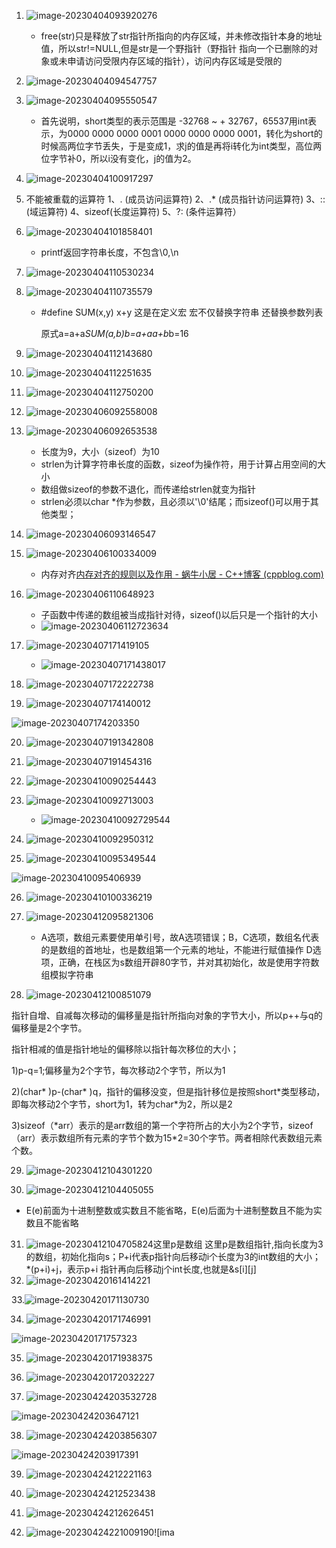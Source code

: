 1. ![image-20230404093920276](image-20230404093920276.png)

   - free(str)只是释放了str指针所指向的内存区域，并未修改指针本身的地址值，所以str!=NULL,但是str是一个野指针（野指针 指向一个已删除的对象或未申请访问受限内存区域的指针），访问内存区域是受限的

2. ![image-20230404094547757](image-20230404094547757.png)

3. ![image-20230404095550547](image-20230404095550547.png)

   - 首先说明，short类型的表示范围是 -32768 ~ + 32767，65537用int表示，为0000 0000 0000 0001 0000 0000 0000 0001，转化为short的时候高两位字节丢失，于是变成1，求j的值是再将i转化为int类型，高位两位字节补0，所以i没有变化，j的值为2。

4. ![image-20230404100917297](image-20230404100917297.png)

5. 不能被重载的运算符 1、. (成员访问运算符) 2、.* (成员指针访问运算符) 3、:: (域运算符) 4、sizeof(长度运算符) 5、?: (条件运算符）

6. ![image-20230404101858401](image-20230404101858401.png)

   - printf返回字符串长度，不包含\\0,\\n

7. ![image-20230404110530234](image-20230404110530234.png)

8. ![image-20230404110735579](image-20230404110735579.png)

   - \#define SUM(x,y) x+y 这是在定义宏 宏不仅替换字符串 还替换参数列表

     原式a=a+a*SUM(a,b)*b=a+a*a+b*b=16

9. ![image-20230404112143680](image-20230404112143680.png)
10. ![image-20230404112251635](image-20230404112251635.png)

11. ![image-20230404112750200](image-20230404112750200.png)

12. ![image-20230406092558008](image-20230406092558008.png)

13. ![image-20230406092653538](image-20230406092653538.png)

    - 长度为9，大小（sizeof）为10
    - strlen为计算字符串长度的函数，sizeof为操作符，用于计算占用空间的大小
    - 数组做sizeof的参数不退化，而传递给strlen就变为指针
    - strlen必须以char \*作为参数，且必须以'\0'结尾；而sizeof()可以用于其他类型；

14. ![image-20230406093146547](image-20230406093146547.png)

15. ![image-20230406100334009](image-20230406100334009.png)
    - 内存对齐[内存对齐的规则以及作用 - 蜗牛小居 - C++博客 (cppblog.com)](http://www.cppblog.com/snailcong/archive/2009/03/16/76705.html)

16. ![image-20230406110648923](image-20230406110648923.png)
    - 子函数中传递的数组被当成指针对待，sizeof()以后只是一个指针的大小
    - ![image-20230406112723634](image-20230406112723634.png)

17. ![image-20230407171419105](image-20230407171419105.png)
    - ![image-20230407171438017](image-20230407171438017.png)
18. ![image-20230407172222738](image-20230407172222738.png)

19. ![image-20230407174140012](image-20230407174140012.png)

![image-20230407174203350](image-20230407174203350.png)

20. ![image-20230407191342808](image-20230407191342808.png)

21. ![image-20230407191454316](image-20230407191454316.png)

22. ![image-20230410090254443](image-20230410090254443.png)

23. ![image-20230410092713003](image-20230410092713003.png)
    - ![image-20230410092729544](image-20230410092729544.png)

24. ![image-20230410092950312](image-20230410092950312.png)

25. ![image-20230410095349544](image-20230410095349544.png)

![image-20230410095406939](image-20230410095406939.png)

26. ![image-20230410100336219](image-20230410100336219.png)

27. ![image-20230412095821306](image-20230412095821306.png)
    - A选项，数组元素要使用单引号，故A选项错误；B，C选项，数组名代表的是数组的首地址，也是数组第一个元素的地址，不能进行赋值操作
       D选项，正确，在栈区为s数组开辟80字节，并对其初始化，故是使用字符数组模拟字符串

28. ![image-20230412100851079](image-20230412100851079.png)

 指针自增、自减每次移动的偏移量是指针所指向对象的字节大小，所以p++与q的偏移量是2个字节。 

  指针相减的值是指针地址的偏移除以指针每次移位的大小； 

  1)p-q=1;偏移量为2个字节，每次移动2个字节，所以为1 

  2)(char\* )p-(char\* )q，指针的偏移没变，但是指针移位是按照short*类型移动，即每次移动2个字节，short为1，转为char\*为2，所以是2 

  3)sizeof（\*arr）表示的是arr数组的第一个字符所占的大小为2个字节，sizeof（arr）表示数组所有元素的字节个数为15*2=30个字节。两者相除代表数组元素个数。

29. ![image-20230412104301220](image-20230412104301220.png)

30. ![image-20230412104405055](image-20230412104405055.png)

- E(e)前面为十进制整数或实数且不能省略，E(e)后面为十进制整数且不能为实数且不能省略

31. ![image-20230412104705824](image-20230412104705824.png)这里p是数组  这里p是数组指针,指向长度为3的数组，初始化指向s；P+i代表p指针向后移动i个长度为3的int数组的大小； *(p+i)+j，表示p+i 指针再向后移动j个int长度,也就是&s\[i]\[j]
32. ![image-20230420161414221](image-20230420161414221.png)

33.![image-20230420171130730](image-20230420171130730.png)

34. ![image-20230420171746991](image-20230420171746991.png)

![image-20230420171757323](image-20230420171757323.png)

35. ![image-20230420171938375](image-20230420171938375.png)

36. ![image-20230420172032227](image-20230420172032227.png)

37. ![image-20230424203532728](image-20230424203532728.png)

![image-20230424203647121](image-20230424203647121.png)

38. ![image-20230424203856307](image-20230424203856307.png)

![image-20230424203917391](image-20230424203917391.png)

39. ![image-20230424212221163](image-20230424212221163.png)

40. ![image-20230424212523438](image-20230424212523438.png)

41. ![image-20230424212626451](image-20230424212626451.png)

42. ![image-20230424221009190](image-20230424221009190.png)![ima

